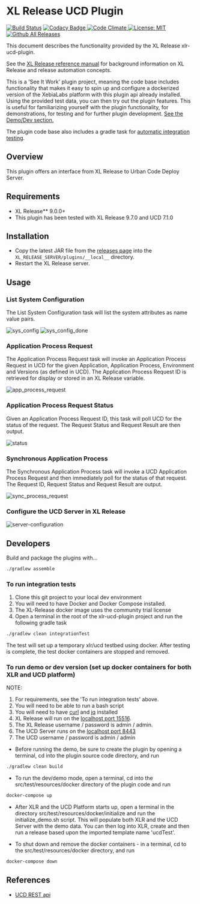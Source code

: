# XL Release UCD Plugin

[![Build Status][xlr-ucd-plugin-travis-image]][xlr-ucd-plugin-travis-url]
[![Codacy Badge][xlr-ucd-plugin-codacy-image] ][xlr-ucd-plugin-codacy-url]
[![Code Climate][xlr-ucd-plugin-code-climate-image] ][xlr-ucd-plugin-code-climate-url]
[![License: MIT][xlr-ucd-plugin-license-image] ][xlr-ucd-plugin-license-url]
[![Github All Releases][xlr-ucd-plugin-downloads-image] ]()

This document describes the functionality provided by the XL Release xlr-ucd-plugin.

See the [XL Release reference manual](https://docs.xebialabs.com/xl-release) for background information on XL Release and release automation concepts.

This is a 'See It Work' plugin project, meaning the code base includes functionality that makes it easy to spin up and configure a dockerized version of the XebiaLabs platform with this plugin api already installed. Using the provided test data, you can then try out the plugin features. This is useful for familiarizing yourself with the plugin functionality, for demonstrations, for testing and for further plugin development. [See the Demo/Dev section.](#to-run-demo-or-dev-version-set-up-docker-containers-for-both-xlr-and-the-ucd-platform)

The plugin code base also includes a gradle task for [automatic integration testing](#to-run-integration-tests).

## Overview

This plugin offers an interface from XL Release to Urban Code Deploy Server.

## Requirements

* XL Release**   9.0.0+
* This plugin has been tested with XL Release 9.7.0 and UCD 7.1.0

## Installation

* Copy the latest JAR file from the [releases page](https://github.com/xebialabs-community/xlr-ucd-plugin/releases) into the `XL_RELEASE_SERVER/plugins/__local__` directory.
* Restart the XL Release server.

## Usage

### List System Configuration

The List System Configuration task will list the system attributes as name value pairs.

![sys_config](images/listSysConfig.png)
![sys_config_done](images/listSysConfigDone.png)

### Application Process Request

The Application Process Request task will invoke an Application Process Request in UCD for the given Application, Application Process, Environment and Versions (as defined in UCD). The Application Process Request ID is retrieved for display or stored in an XL Release variable.

![app_process_request](images/appProcessRequest.png)

### Application Process Request Status

Given an Application Process Request ID, this task will poll UCD for the status of the request. The Request Status and Request Result are then output.

![status](images/status.png)

### Synchronous Application Process

The Synchronous Application Process task will invoke a UCD Application Process Request and then immediately poll for the status of that request. The Request ID, Request Status and Request Result are output.

![sync_process_request](images/synchronousAppProcess.png)

### Configure the UCD Server in XL Release

![server-configuration](images/serverConfig.png)

## Developers

Build and package the plugins with...

```bash
./gradlew assemble
```

### To run integration tests

1. Clone this git project to your local dev environment
2. You will need to have Docker and Docker Compose installed.
3. The XL-Release docker image uses the community trial license
4. Open a terminal in the root of the xlr-ucd-plugin project and run the following gradle task

```bash
./gradlew clean integrationTest
```

The test will set up a temporary xlr/ucd testbed using docker. After testing is complete, the test docker containers are stopped and removed.

### To run demo or dev version (set up docker containers for both XLR and UCD platform)

NOTE:

1. For requirements, see the 'To run integration tests' above.
2. You will need to be able to run a bash script
3. You will need to have [curl](https://curl.haxx.se/) and [jq](https://stedolan.github.io/jq/) installed
4. XL Release will run on the [localhost port 15516](http://localhost:15516/).
5. The XL Release username / password is admin / admin.
6. The UCD Server runs on the [localhost port 8443](https://localhost:8443/)
7. The UCD username / password is admin / admin

* Before running the demo, be sure to create the plugin by opening a terminal, cd into the plugin source code directory, and run

```bash
./gradlew clean build
```

* To run the dev/demo mode, open a terminal, cd into the src/test/resources/docker directory of the plugin code and run

```bash
docker-compose up
```

* After XLR and the UCD Platform starts up, open a terminal in the directory src/test/resources/docker/initialize and run the initialize_demo.sh script. This will populate both XLR and the UCD Server with the demo data. You can then log into XLR, create and then run a release based upon the imported template name 'ucdTest'.

* To shut down and remove the docker containers - in a terminal, cd to the src/test/resources/docker directory, and run

```bash
docker-compose down
```

## References

+ [UCD REST api](https://www.ibm.com/support/knowledgecenter/SS4GSP_7.1.0/com.ibm.udeploy.reference.doc/topics/rest_api_ref_commands.html)

[xlr-ucd-plugin-travis-image]: https://travis-ci.org/xebialabs-community/xlr-ucd-plugin.svg?branch=master
[xlr-ucd-plugin-travis-url]: https://travis-ci.org/xebialabs-community/xlr-ucd-plugin
[xlr-ucd-plugin-codacy-image]: https://api.codacy.com/project/badge/Grade/da9c2f00342c40ad8efc7fbd1aaec063
[xlr-ucd-plugin-codacy-url]: https://www.codacy.com/app/joris-dewinne/xlr-ucd-plugin
[xlr-ucd-plugin-code-climate-image]: https://codeclimate.com/github/xebialabs-community/xlr-ucd-plugin/badges/gpa.svg
[xlr-ucd-plugin-code-climate-url]: https://codeclimate.com/github/xebialabs-community/xlr-ucd-plugin
[xlr-ucd-plugin-license-image]: https://img.shields.io/badge/License-MIT-yellow.svg
[xlr-ucd-plugin-license-url]: https://opensource.org/licenses/MIT
[xlr-ucd-plugin-downloads-image]: https://img.shields.io/github/downloads/xebialabs-community/xlr-ucd-plugin/total.svg